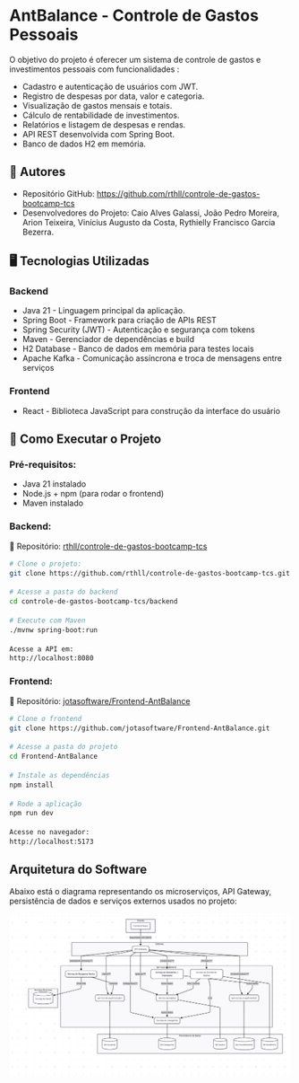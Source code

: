 # AntBalance - Controle de Gastos Pessoais

O objetivo do projeto é oferecer um sistema de controle de gastos e investimentos pessoais com funcionalidades :

- Cadastro e autenticação de usuários com JWT.
- Registro de despesas por data, valor e categoria.
- Visualização de gastos mensais e totais.
- Cálculo de rentabilidade de investimentos.
- Relatórios e listagem de despesas e rendas.
- API REST desenvolvida com Spring Boot.
- Banco de dados H2 em memória.
  
## 👤 Autores
- Repositório GitHub: https://github.com/rthll/controle-de-gastos-bootcamp-tcs
- Desenvolvedores do Projeto: Caio Alves Galassi, João Pedro Moreira, Arion Teixeira, Vinícius Augusto da Costa, Rythielly Francisco Garcia Bezerra. 


## 🖥️ Tecnologias Utilizadas

### Backend
- Java 21 - Linguagem principal da aplicação.
- Spring Boot - Framework para criação de APIs REST
- Spring Security (JWT) - Autenticação e segurança com tokens
- Maven - Gerenciador de dependências e build
- H2 Database - Banco de dados em memória para testes locais
- Apache Kafka -  Comunicação assíncrona e troca de mensagens entre serviços
  
### Frontend
- React - Biblioteca JavaScript para construção da interface do usuário

## 🔧 Como Executar o Projeto

###  Pré-requisitos: 
- Java 21 instalado
- Node.js + npm (para rodar o frontend)
- Maven instalado

### Backend: 
🔗 Repositório: [rthll/controle-de-gastos-bootcamp-tcs](https://github.com/rthll/controle-de-gastos-bootcamp-tcs)

```bash
# Clone o projeto: 
git clone https://github.com/rthll/controle-de-gastos-bootcamp-tcs.git

# Acesse a pasta do backend
cd controle-de-gastos-bootcamp-tcs/backend

# Execute com Maven
./mvnw spring-boot:run

Acesse a API em:
http://localhost:8080
```
### Frontend: 
🔗 Repositório: [jotasoftware/Frontend-AntBalance](https://github.com/jotasoftware/Frontend-AntBalance)
```bash
# Clone o frontend
git clone https://github.com/jotasoftware/Frontend-AntBalance.git

# Acesse a pasta do projeto
cd Frontend-AntBalance

# Instale as dependências
npm install

# Rode a aplicação
npm run dev

Acesse no navegador:
http://localhost:5173
```
## Arquitetura do Software
Abaixo está o diagrama representando os microserviços, API Gateway, persistência de dados e serviços externos usados no projeto:

![Diagrama da Arquitetura](diagrama%20arquitetura%20software.png)


